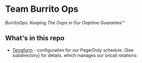 # Team Burrito Ops
_BurritoOps: Keeping The Oops in Our Ooptime Guarantee™_


## What's in this repo

 - [Terraform](/terraform) - configuration for our PagerDuty schedule. (See subdirectory) for details.
    which manages our oncall rotations:
